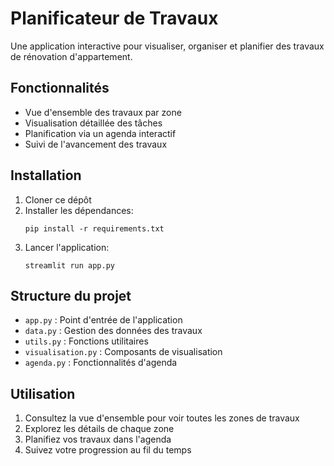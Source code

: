 # Planificateur de Travaux

Une application interactive pour visualiser, organiser et planifier des travaux de rénovation d'appartement.

## Fonctionnalités

- Vue d'ensemble des travaux par zone
- Visualisation détaillée des tâches
- Planification via un agenda interactif
- Suivi de l'avancement des travaux

## Installation

1. Cloner ce dépôt
2. Installer les dépendances:
   ```
   pip install -r requirements.txt
   ```
3. Lancer l'application:
   ```
   streamlit run app.py
   ```

## Structure du projet

- `app.py` : Point d'entrée de l'application
- `data.py` : Gestion des données des travaux
- `utils.py` : Fonctions utilitaires
- `visualisation.py` : Composants de visualisation
- `agenda.py` : Fonctionnalités d'agenda

## Utilisation

1. Consultez la vue d'ensemble pour voir toutes les zones de travaux
2. Explorez les détails de chaque zone
3. Planifiez vos travaux dans l'agenda
4. Suivez votre progression au fil du temps 